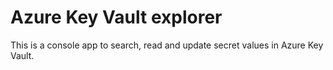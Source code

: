 # Azure Key Vault explorer

This is a console app to search, read and update secret values in Azure Key Vault.